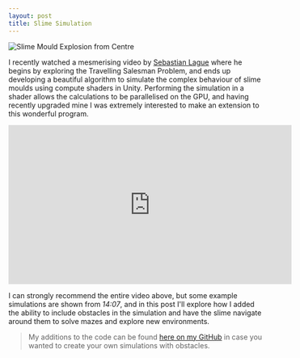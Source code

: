 ```yaml
---
layout: post
title: Slime Simulation
---
```

![Slime Mould Explosion from Centre](res/slime-sim/explosion.gif)

I recently watched a mesmerising video by [Sebastian Lague](https://www.youtube.com/channel/UCmtyQOKKmrMVaKuRXz02jbQ) where he begins by exploring the Travelling Salesman Problem, and ends up developing a beautiful algorithm to simulate the complex behaviour of slime moulds using compute shaders in Unity. Performing the simulation in a shader allows the calculations to be parallelised on the GPU, and having recently upgraded mine I was extremely interested to make an extension to this wonderful program.

<center><iframe width="560" height="315" src="https://www.youtube-nocookie.com/embed/X-iSQQgOd1A" title="YouTube video player" frameborder="0" allow="accelerometer; autoplay; clipboard-write; encrypted-media; gyroscope; picture-in-picture" allowfullscreen></iframe></center>

I can strongly recommend the entire video above, but some example simulations are shown from _14:07_, and in this post I'll explore how I added the ability to include obstacles in the simulation and have the slime navigate around them to solve mazes and explore new environments.

> My additions to the code can be found [here on my GitHub](https://github.com/lucas-fern/Slime-Simulation) in case you wanted to create your own simulations with obstacles.

